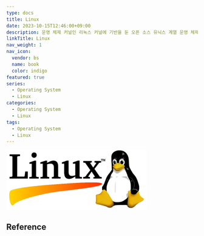 ```yaml
---
type: docs
title: Linux
date: 2023-10-15T12:46:00+09:00
description: 운영 체제 커널인 리눅스 커널에 기반을 둔 오픈 소스 유닉스 계열 운영 체제 계열
linkTitle: Linux
nav_weight: 1
nav_icon:
  vendor: bs
  name: book
  color: indigo
featured: true
series:
  - Operating System
  - Linux
categories:
  - Operating System
  - Linux
tags:
  - Operating System
  - Linux
---
```


![Linux](linux.webp#center)

## Reference
